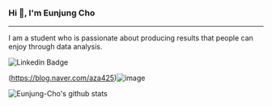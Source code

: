 ### Hi 👋, I'm Eunjung Cho
--- 

I am a student who is passionate about producing results that people can enjoy through data analysis.
<!--
**Eunjung-Cho/Eunjung-Cho** is a ✨ _special_ ✨ repository because its `README.md` (this file) appears on your GitHub profile.



Here are some ideas to get you started:

- 🔭 I’m currently working on ...
- 
- 👯 I’m looking to collaborate on DALC
- 🤔 I’m looking for help with ...
- 💬 Ask me about ...
- 📫 How to reach me: ...
- 😄 Pronouns: ...
- ⚡ Fun fact: ...
-->

  ![Linkedin Badge](https://img.shields.io/badge/-LinkedIn-blue?style=flat-square&logo=Linkedin&logoColor=white&link=https://www.linkedin.com/in/cho-eunjung-16882a129/)    
  
(https://blog.naver.com/aza425)![image](https://user-images.githubusercontent.com/59313007/112643649-ecd45680-8e87-11eb-8a0f-dc2d41625d33.png)

  
  ![Eunjung-Cho's github stats](https://github-readme-stats.vercel.app/api?username=Eunjung-Cho&show_icons=true)

